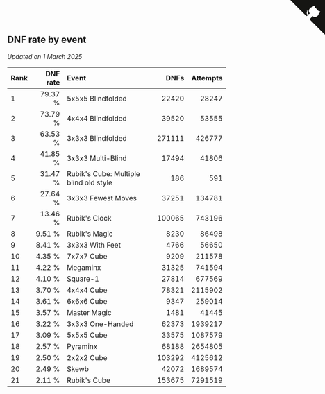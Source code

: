 ## DNF rate by event

*Updated on  1 March 2025*

| Rank | DNF rate | Event | DNFs | Attempts |
| :--- | ---: | :--- | ---: | ---: |
| 1 | 79.37 % | 5x5x5 Blindfolded | 22420 | 28247 |
| 2 | 73.79 % | 4x4x4 Blindfolded | 39520 | 53555 |
| 3 | 63.53 % | 3x3x3 Blindfolded | 271111 | 426777 |
| 4 | 41.85 % | 3x3x3 Multi-Blind | 17494 | 41806 |
| 5 | 31.47 % | Rubik's Cube: Multiple blind old style | 186 | 591 |
| 6 | 27.64 % | 3x3x3 Fewest Moves | 37251 | 134781 |
| 7 | 13.46 % | Rubik's Clock | 100065 | 743196 |
| 8 | 9.51 % | Rubik's Magic | 8230 | 86498 |
| 9 | 8.41 % | 3x3x3 With Feet | 4766 | 56650 |
| 10 | 4.35 % | 7x7x7 Cube | 9209 | 211578 |
| 11 | 4.22 % | Megaminx | 31325 | 741594 |
| 12 | 4.10 % | Square-1 | 27814 | 677569 |
| 13 | 3.70 % | 4x4x4 Cube | 78321 | 2115902 |
| 14 | 3.61 % | 6x6x6 Cube | 9347 | 259014 |
| 15 | 3.57 % | Master Magic | 1481 | 41445 |
| 16 | 3.22 % | 3x3x3 One-Handed | 62373 | 1939217 |
| 17 | 3.09 % | 5x5x5 Cube | 33575 | 1087579 |
| 18 | 2.57 % | Pyraminx | 68188 | 2654805 |
| 19 | 2.50 % | 2x2x2 Cube | 103292 | 4125612 |
| 20 | 2.49 % | Skewb | 42072 | 1689574 |
| 21 | 2.11 % | Rubik's Cube | 153675 | 7291519 |


<a href="https://github.com/JustinTimeCuber/wca_statistics" class="github-corner" aria-label="View source on Github"><svg width="80" height="80" viewBox="0 0 250 250" style="fill:#151513; color:#fff; position: absolute; top: 0; border: 0; right: 0;" aria-hidden="true"><path d="M0,0 L115,115 L130,115 L142,142 L250,250 L250,0 Z"></path><path d="M128.3,109.0 C113.8,99.7 119.0,89.6 119.0,89.6 C122.0,82.7 120.5,78.6 120.5,78.6 C119.2,72.0 123.4,76.3 123.4,76.3 C127.3,80.9 125.5,87.3 125.5,87.3 C122.9,97.6 130.6,101.9 134.4,103.2" fill="currentColor" style="transform-origin: 130px 106px;" class="octo-arm"></path><path d="M115.0,115.0 C114.9,115.1 118.7,116.5 119.8,115.4 L133.7,101.6 C136.9,99.2 139.9,98.4 142.2,98.6 C133.8,88.0 127.5,74.4 143.8,58.0 C148.5,53.4 154.0,51.2 159.7,51.0 C160.3,49.4 163.2,43.6 171.4,40.1 C171.4,40.1 176.1,42.5 178.8,56.2 C183.1,58.6 187.2,61.8 190.9,65.4 C194.5,69.0 197.7,73.2 200.1,77.6 C213.8,80.2 216.3,84.9 216.3,84.9 C212.7,93.1 206.9,96.0 205.4,96.6 C205.1,102.4 203.0,107.8 198.3,112.5 C181.9,128.9 168.3,122.5 157.7,114.1 C157.9,116.9 156.7,120.9 152.7,124.9 L141.0,136.5 C139.8,137.7 141.6,141.9 141.8,141.8 Z" fill="currentColor" class="octo-body"></path></svg></a><style>.github-corner:hover .octo-arm{animation:octocat-wave 560ms ease-in-out}@keyframes octocat-wave{0%,100%{transform:rotate(0)}20%,60%{transform:rotate(-25deg)}40%,80%{transform:rotate(10deg)}}@media (max-width:500px){.github-corner:hover .octo-arm{animation:none}.github-corner .octo-arm{animation:octocat-wave 560ms ease-in-out}}</style>
